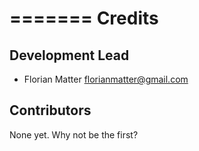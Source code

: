 =======
Credits
=======

Development Lead
----------------

* Florian Matter <florianmatter@gmail.com>

Contributors
------------

None yet. Why not be the first?
